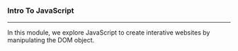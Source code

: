 ### Intro To JavaScript

---

In this module, we explore JavaScript to create
interative websites by manipulating the DOM object.